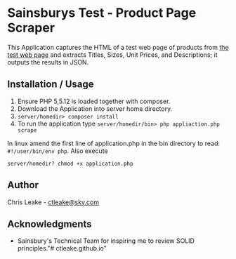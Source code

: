 Sainsburys Test - Product Page Scraper  
======================================

This Application captures the HTML of a test web page of products from  [the test web page](http://hiring-tests.s3-website-eu-west-1.amazonaws.com/2015_Developer_Scrape/5_products.html) and extracts Titles, Sizes, Unit Prices, and Descriptions; it outputs the results in JSON.

Installation / Usage
--------------------

1. Ensure PHP 5,5.12 is loaded together with composer.
2. Download the Application into server home directory.
3. ``` server/homedir> composer install ```  
4. To run the application type 
	``` server/homedir/bin> php appliaction.php scrape ```

In linux amend the first line of application.php in the bin directory to read: ``` #!/user/bin/env php ```. Also execute
 
``` server/homedir? chmod +x application.php ``` 
  



Author
------

Chris Leake - <ctleake@sky.com><br />

Acknowledgments
---------------

- Sainsbury's Technical Team for inspiring me to review SOLID principles."# ctleake.github.io" 
